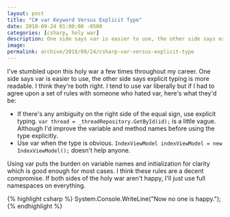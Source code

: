 ```yaml
---
layout: post
title: "C# var Keyword Versus Explicit Type"
date: 2018-09-24 01:00:00 -0500
categories: [csharp, holy war]
description: One side says var is easier to use, the other side says explicit typing is more readable. I think they're both right.
image: 
permalink: archive/2018/09/24/csharp-var-versus-explicit-type
---
```


I've stumbled upon this holy war a few times throughout my career. One side says var is easier to use, the other side says explicit typing is more readable. I think they're both right. I tend to use var liberally but if I had to agree upon a set of rules with someone who hated var, here's what they'd be:

* If there's any ambiguity on the right side of the equal sign, use explicit typing. `var thread = _threadRepository.GetById(id);` is a little vague. Although I'd improve the variable and method names before using the type explicitly.
* Use var when the type is obvious. `IndexViewModel indexViewModel = new IndexViewModel();` doesn't help anyone.

Using var puts the burden on variable names and initialization for clarity which is good enough for most cases. I think these rules are a decent compromise. If both sides of the holy war aren't happy, I'll just use full namespaces on everything.

{% highlight csharp %}
System.Console.WriteLine("Now no one is happy.");
{% endhighlight %}


